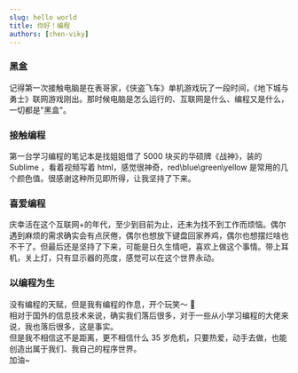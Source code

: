 ```yaml
---
slug: hello world
title: 你好！编程
authors: [chen-viky]
---
```


### 黑盒

记得第一次接触电脑是在表哥家，《侠盗飞车》单机游戏玩了一段时间，《地下城与勇士》联网游戏刚出。那时候电脑是怎么运行的、互联网是什么、编程又是什么，一切都是"黑盒"。

### 接触编程

第一台学习编程的笔记本是找姐姐借了 5000 块买的华硕牌《战神》，装的 Sublime ，看着视频写着 html，感觉很神奇，red\blue\green\yellow 是常用的几个颜色值。很感谢这种所见即所得，让我坚持了下来。

### 喜爱编程

庆幸活在这个互联网+的年代，至少到目前为止，还未为找不到工作而烦恼。偶尔遇到麻烦的需求确实会有点厌倦，偶尔也想放下键盘回家养鸡，偶尔也想摆烂啥也不干了。但最后还是坚持了下来，可能是日久生情吧，喜欢上做这个事情。带上耳机，关上灯，只有显示器的亮度，感觉可以在这个世界永动。

### 以编程为生

没有编程的天赋，但是我有编程的作息，开个玩笑～ 🤣  
相对于国外的信息技术来说，确实我们落后很多，对于一些从小学习编程的大佬来说，我也落后很多，这是事实。  
但是我不相信这不是距离，更不相信什么 35 岁危机，只要热爱，动手去做，也能创造出属于我们、我自己的程序世界。  
加油~
